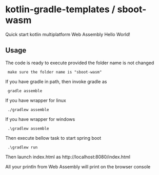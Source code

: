 # kotlin-gradle-templates / sboot-wasm
Quick start kotlin multiplatform Web Assembly Hello World!

## Usage
The code is ready to execute provided the folder name is not changed

     make sure the folder name is "sboot-wasm"

If you have gradle in path, then invoke gradle as

     gradle assemble

If you have wrapper for linux

     ./gradlew assemble

If you have wrapper for windows

     .\gradlew assemble

Then execute bellow task to start spring boot

     .\gradlew run

Then launch index.html as http://localhost:8080/index.html
 
All your println from Web Assembly will print on the browser console
